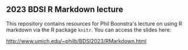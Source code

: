 ## 2023 BDSI R Markdown lecture

This repository contains resources for Phil Boonstra's lecture on using R markdown
via the R package `knitr`. You can access the slides here:

http://www.umich.edu/~philb/BDSI2023/RMarkdown.html
